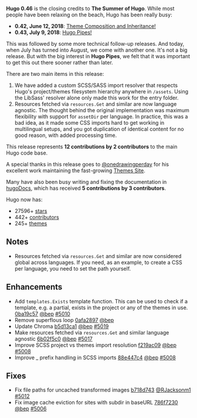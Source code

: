 **Hugo 0.46** is the closing credits to **The Summer of Hugo**. While most people have been relaxing on the beach, Hugo has been really busy: 

* **0.42, June 12, 2018**: [Theme Composition and Inheritance!](https://gohugo.io/news/0.42-relnotes/)
* **0.43, July 9, 2018**: [Hugo Pipes!](https://gohugo.io/news/0.43-relnotes/)

This was followed by some more technical follow-up releases. And today, when July has turned into August, we come with another one. It's not a big release. But with the big interest in **Hugo Pipes**, we felt that it was important to get this out there sooner rather than later.

There are two main items in this release:

1. We have added a custom SCSS/SASS import resolver that respects Hugo's project/themes filesystem hierarchy anywhere in `/assets`. Using the LibSass' resolver alone only made this work for the entry folder.
2. Resources fetched via `resources.Get` and similar are now language agnostic. The thought behind the original implementation was maximum flexibility with support for `assetDir` per language. In practice, this was a bad idea, as it made some CSS imports hard to get working in multilingual setups, and you got duplication of identical content for no good reason, with added processing time.

This release represents **12 contributions by 2 contributors** to the main Hugo code base.

A special thanks in this release goes to [@onedrawingperday](https://github.com/onedrawingperday) for his excellent work maintaining the fast-growing [Themes Site](https://themes.gohugo.io/).

Many have also been busy writing and fixing the documentation in [hugoDocs](https://github.com/gohugoio/hugoDocs), 
which has received **5 contributions by 3 contributors**.

Hugo now has:

* 27596+ [stars](https://github.com/gohugoio/hugo/stargazers)
* 442+ [contributors](https://github.com/gohugoio/hugo/graphs/contributors)
* 245+ [themes](http://themes.gohugo.io/)

## Notes

* Resources fetched via `resources.Get` and similar are now considered global across languages. If you need, as an example, to create a CSS per language, you need to set the path yourself.

## Enhancements

* Add `templates.Exists` template function. This can be used to check if a template, e.g. a partial, exists in the project or any of the themes in use. [0ba19c57](https://github.com/gohugoio/hugo/commit/0ba19c57f180c33b41c64335ea1d1c89335d34c0) [@bep](https://github.com/bep) [#5010](https://github.com/gohugoio/hugo/issues/5010)
* Remove superflous loop [0afa2897](https://github.com/gohugoio/hugo/commit/0afa2897a0cf90f4348929ef432202efddc183a0) [@bep](https://github.com/bep) 
* Update Chroma [b5d13ca1](https://github.com/gohugoio/hugo/commit/b5d13ca16bf106c1bc29c2a5295cd231d1bf13fd) [@bep](https://github.com/bep) [#5019](https://github.com/gohugoio/hugo/issues/5019)
* Make resources fetched via `resources.Get` and similar language agnostic [6b02f5c0](https://github.com/gohugoio/hugo/commit/6b02f5c0f4e0ba1730aebc5a590a111548233bd5) [@bep](https://github.com/bep) [#5017](https://github.com/gohugoio/hugo/issues/5017)
* Improve SCSS project vs themes import resolution [f219ac09](https://github.com/gohugoio/hugo/commit/f219ac09f6b7e26d84599401512233d77c1bdb4c) [@bep](https://github.com/bep) [#5008](https://github.com/gohugoio/hugo/issues/5008)
* Improve _ prefix handling in SCSS imports [88e447c4](https://github.com/gohugoio/hugo/commit/88e447c449608523d87c517396bde31a62f392b6) [@bep](https://github.com/bep) [#5008](https://github.com/gohugoio/hugo/issues/5008)

## Fixes
* Fix file paths for uncached transformed images [b718d743](https://github.com/gohugoio/hugo/commit/b718d743b7a2eff3bea74ced57147825294a629f) [@RJacksonm1](https://github.com/RJacksonm1) [#5012](https://github.com/gohugoio/hugo/issues/5012)
* Fix image cache eviction for sites with subdir in baseURL [786f7230](https://github.com/gohugoio/hugo/commit/786f72302f65580ca8d1df2132a7756584539ea0) [@bep](https://github.com/bep) [#5006](https://github.com/gohugoio/hugo/issues/5006)
